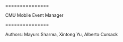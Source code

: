 ===============

CMU Mobile Event Manager

===============

Authors: Mayurs Sharma, Xintong Yu, Alberto Cursack


